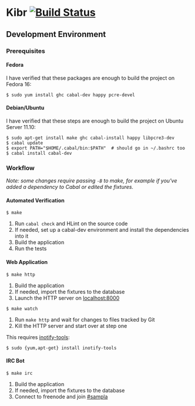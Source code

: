# Kibr [![Build Status](https://secure.travis-ci.org/dag/kibr.png?branch=master)](http://travis-ci.org/dag/kibr)

## Development Environment

### Prerequisites

#### Fedora

I have verified that these packages are enough to build the project on
Fedora 16:

```console
$ sudo yum install ghc cabal-dev happy pcre-devel
```

#### Debian/Ubuntu

I have verified that these steps are enough to build the project on Ubuntu
Server 11.10:

```console
$ sudo apt-get install make ghc cabal-install happy libpcre3-dev
$ cabal update
$ export PATH="$HOME/.cabal/bin:$PATH"  # should go in ~/.bashrc too
$ cabal install cabal-dev
```

### Workflow

*Note: some changes require passing `-B` to make, for example if you've
added a dependency to Cabal or edited the fixtures.*

#### Automated Verification

```console
$ make
```

1. Run `cabal check` and HLint on the source code
2. If needed, set up a cabal-dev environment and install the dependencies
   into it
3. Build the application
4. Run the tests

#### Web Application

```console
$ make http
```

1. Build the application
2. If needed, import the fixtures to the database
3. Launch the HTTP server on [localhost:8000](http://localhost:8000/)

```console
$ make watch
```

1. Run `make http` and wait for changes to files tracked by Git
2. Kill the HTTP server and start over at step one

This requires [inotify-tools](http://inotify-tools.sourceforge.net/):

```console
$ sudo {yum,apt-get} install inotify-tools
```

#### IRC Bot

```console
$ make irc
```

1. Build the application
2. If needed, import the fixtures to the database
3. Connect to freenode and join [#sampla](irc://irc.freenode.net/sampla)
